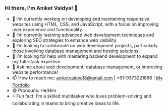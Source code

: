 ### Hi there, I'm Aniket Vaidya! 👋

- 🔭 I’m currently working on developing and maintaining responsive websites using HTML, CSS, and JavaScript, with a focus on improving user experience and functionality.
- 🌱 I’m currently learning advanced web development techniques and exploring SEO strategies to enhance web visibility.
- 👯 I’m looking to collaborate on web development projects, particularly those involving database management and hosting solutions.
- 🤔 I’m looking for help with mastering backend development to expand my full-stack expertise.
- 💬 Ask me about web development, database management, or improving website performance!
- 📫 How to reach me: aniketvaidya18@gmail.com | +91-9373221866 | [My Portfolio](http://www.aniketvaidya.whf.bz)
- 😄 Pronouns: He/Him
- ⚡ Fun fact: I'm a skilled multitasker who loves problem-solving and collaborating in teams to bring creative ideas to life.

